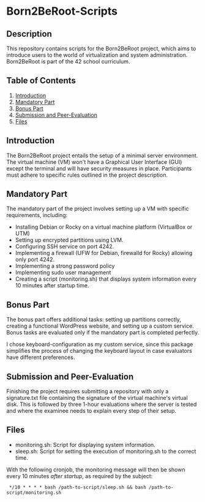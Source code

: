 # Born2BeRoot-Scripts

## Description

This repository contains scripts for the Born2BeRoot project, which aims to introduce users to the world of virtualization and system administration. Born2BeRoot is part of the 42 school curriculum.

## Table of Contents
1. [Introduction](#Introduction)
2. [Mandatory Part](#Mandatory-Part)
3. [Bonus Part](#Bonus-Part)
4. [Submission and Peer-Evaluation](#Submission-and-Peer-Evaluation)
5. [Files](#Files)

## Introduction

The Born2BeRoot project entails the setup of a minimal server environment. The virtual machine (VM) won't have a Graphical User Interface (GUI) except the terminal and will have security measures in place. Participants must adhere to specific rules outlined in the project description. 

## Mandatory Part

The mandatory part of the project involves setting up a VM with specific requirements, including:

* Installing Debian or Rocky on a virtual machine platform (VirtualBox or UTM)
* Setting up encrypted partitions using LVM.
* Configuring SSH service on port 4242.
* Implementing a firewall (UFW for Debian, firewalld for Rocky) allowing only port 4242.
* Implementing a strong password policy
* Implementing sudo user management
* Creating a script (monitoring.sh) that displays system information every 10 minutes after startup time.

## Bonus Part

The bonus part offers additional tasks: setting up partitions correctly, creating a functional WordPress website, and setting up a custom service. Bonus tasks are evaluated only if the mandatory part is completed perfectly.

I chose keyboard-configuration as my custom service, since this package simplifies the process of changing the keyboard layout in case evaluators have different preferences.

## Submission and Peer-Evaluation

Finishing the project requires submitting a repository with only a signature.txt file containing the signature of the virtual machine's virtual disk. This is followed by three 1-hour evaluations where the server is tested and where the examinee needs to explain every step of their setup.

## Files

* monitoring.sh: Script for displaying system information.
* sleep.sh: Script for setting the execution of monitoring.sh to the correct time.
  
With the following cronjob, the monitoring message will then be shown every 10 minutes *after startup*, as required by the subject:

``` */10 * * * * bash /path-to-script/sleep.sh && bash /path-to-script/monitoring.sh```

